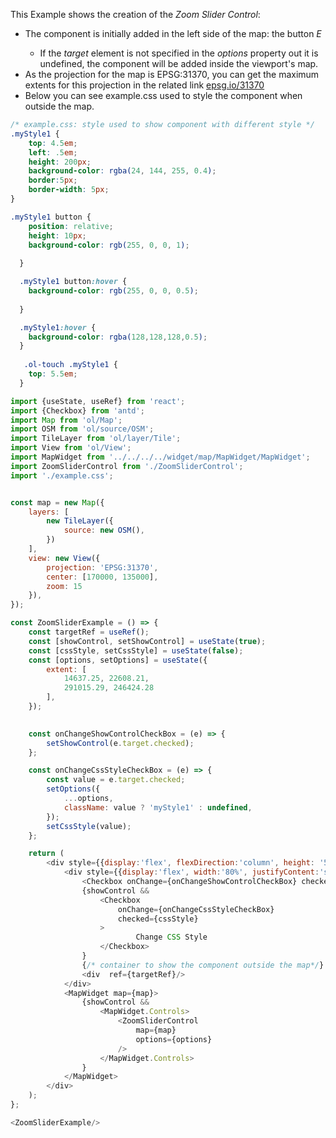 <p>This Example shows the creation of the <i>Zoom Slider Control</i>:</p>
<ul>
    <li>
        The component is initially added in the left side of 
        the map: the button <i>E</i>
    </li>
    <ul>
        <li>
            If the <i>target</i> element is not specified in
            the <i>options</i> property out it is undefined, 
            the component will be added inside the viewport's map.
        </li>
    </ul>
    <li>
        As the projection for the map is EPSG:31370, 
        you can get the maximum extents for this projection
        in the related link <a href="https://epsg.io/31370">
        epsg.io/31370</a>
    </li>
    <li>
        Below you can see example.css used to style the
        component when outside the map.
    </li>
</ul>

```css
/* example.css: style used to show component with different style */
.myStyle1 {
    top: 4.5em;
    left: .5em;
    height: 200px;
    background-color: rgba(24, 144, 255, 0.4);
    border:5px;
    border-width: 5px;
}

.myStyle1 button {
    position: relative;
    height: 10px;
    background-color: rgb(255, 0, 0, 1);
    
  }

  .myStyle1 button:hover {
    background-color: rgb(255, 0, 0, 0.5);
    
  }

  .myStyle1:hover {
    background-color: rgba(128,128,128,0.5);
  }
  
   .ol-touch .myStyle1 {
    top: 5.5em;
  } 
```

```js
import {useState, useRef} from 'react';
import {Checkbox} from 'antd';
import Map from 'ol/Map';
import OSM from 'ol/source/OSM';
import TileLayer from 'ol/layer/Tile';
import View from 'ol/View';
import MapWidget from '../../../../widget/map/MapWidget/MapWidget';
import ZoomSliderControl from './ZoomSliderControl';
import './example.css';


const map = new Map({
    layers: [
        new TileLayer({
            source: new OSM(),
        })
    ],
    view: new View({
        projection: 'EPSG:31370',
        center: [170000, 135000],
        zoom: 15
    }),
});

const ZoomSliderExample = () => {
    const targetRef = useRef();
    const [showControl, setShowControl] = useState(true);
    const [cssStyle, setCssStyle] = useState(false);
    const [options, setOptions] = useState({
        extent: [
            14637.25, 22608.21,
            291015.29, 246424.28
        ],
    });

    
    const onChangeShowControlCheckBox = (e) => {
        setShowControl(e.target.checked);
    };

    const onChangeCssStyleCheckBox = (e) => {
        const value = e.target.checked;
        setOptions({
            ...options,
            className: value ? 'myStyle1' : undefined,
        });
        setCssStyle(value);
    };

    return (
        <div style={{display:'flex', flexDirection:'column', height: '500px', width: '100%', gap:5}}>
            <div style={{display:'flex', width:'80%', justifyContent:'space-between'}}>
                <Checkbox onChange={onChangeShowControlCheckBox} checked={showControl}>Show control</Checkbox>
                {showControl &&
                    <Checkbox 
                        onChange={onChangeCssStyleCheckBox} 
                        checked={cssStyle}
                    >
                            Change CSS Style
                    </Checkbox>
                }
                {/* container to show the component outside the map*/}
                <div  ref={targetRef}/> 
            </div>
            <MapWidget map={map}>
                {showControl &&
                    <MapWidget.Controls>
                        <ZoomSliderControl 
                            map={map}
                            options={options}
                        />
                    </MapWidget.Controls>
                }
            </MapWidget>
        </div>
    );
};

<ZoomSliderExample/>

```